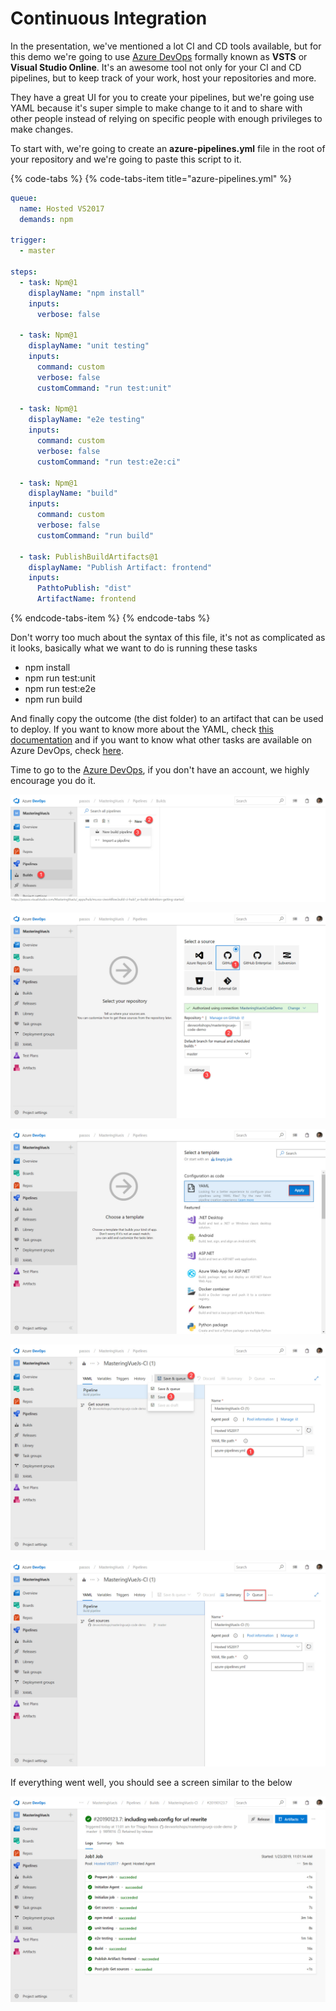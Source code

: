 # Continuous Integration

In the presentation, we've mentioned a lot CI and CD tools available, but for this demo we're going to use [Azure DevOps](https://azure.microsoft.com/en-au/services/devops/) formally known as **VSTS** or **Visual Studio Online**. It's an awesome tool not only for your CI and CD pipelines, but to keep track of your work, host your repositories and more.

They have a great UI for you to create your pipelines, but we're going use YAML because it's super simple to make change to it and to share with other people instead of relying on specific people with enough privileges to make changes.

To start with, we're going to create an **azure-pipelines.yml** file in the root of your repository and we're going to paste this script to it. 

{% code-tabs %}
{% code-tabs-item title="azure-pipelines.yml" %}
```yaml
queue:
  name: Hosted VS2017
  demands: npm

trigger:
  - master

steps:
  - task: Npm@1
    displayName: "npm install"
    inputs:
      verbose: false

  - task: Npm@1
    displayName: "unit testing"
    inputs:
      command: custom
      verbose: false
      customCommand: "run test:unit"

  - task: Npm@1
    displayName: "e2e testing"
    inputs:
      command: custom
      verbose: false
      customCommand: "run test:e2e:ci"

  - task: Npm@1
    displayName: "build"
    inputs:
      command: custom
      verbose: false
      customCommand: "run build"

  - task: PublishBuildArtifacts@1
    displayName: "Publish Artifact: frontend"
    inputs:
      PathtoPublish: "dist"
      ArtifactName: frontend

```
{% endcode-tabs-item %}
{% endcode-tabs %}

Don't worry too much about the syntax of this file, it's not as complicated as it looks, basically what we want to do is running these tasks

* npm install
* npm run test:unit
* npm run test:e2e
* npm run build

And finally copy the outcome \(the dist folder\) to an artifact that can be used to deploy. If you want to know more about the YAML, check [this documentation](https://docs.microsoft.com/en-us/azure/devops/pipelines/yaml-schema?view=vsts&tabs=schema#task) and if you want to know what other tasks are available on Azure DevOps, check [here](https://docs.microsoft.com/en-us/azure/devops/pipelines/tasks/index?view=vsts).

Time to go to the [Azure DevOps](https://azure.microsoft.com/en-au/services/devops/), if you don't have an account, we highly encourage you do it.

![](../.gitbook/assets/creating-ci-pipeline.jpg)

![](../.gitbook/assets/creating-ci-pipeline-2.jpg)

![](../.gitbook/assets/creating-ci-pipeline-3.jpg)

![](../.gitbook/assets/creating-ci-pipeline-4.jpg)

![](../.gitbook/assets/creating-ci-pipeline-5.jpg)

If everything went well, you should see a screen similar to the below

![](../.gitbook/assets/creating-ci-pipeline-6.jpg)

